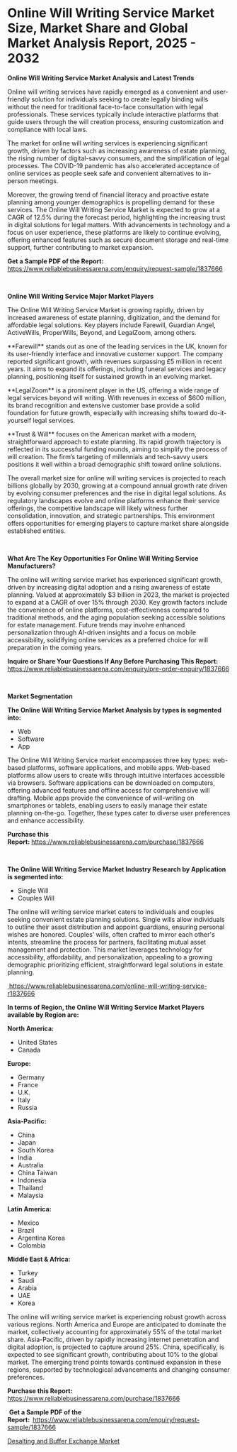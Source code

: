 <p><h1>Online Will Writing Service Market Size, Market Share and Global Market Analysis Report, 2025 - 2032</h1></p><p><strong>Online Will Writing Service Market Analysis and Latest Trends</strong></p>
<p><p>Online will writing services have rapidly emerged as a convenient and user-friendly solution for individuals seeking to create legally binding wills without the need for traditional face-to-face consultation with legal professionals. These services typically include interactive platforms that guide users through the will creation process, ensuring customization and compliance with local laws.</p><p>The market for online will writing services is experiencing significant growth, driven by factors such as increasing awareness of estate planning, the rising number of digital-savvy consumers, and the simplification of legal processes. The COVID-19 pandemic has also accelerated acceptance of online services as people seek safe and convenient alternatives to in-person meetings.</p><p>Moreover, the growing trend of financial literacy and proactive estate planning among younger demographics is propelling demand for these services. The Online Will Writing Service Market is expected to grow at a CAGR of 12.5% during the forecast period, highlighting the increasing trust in digital solutions for legal matters. With advancements in technology and a focus on user experience, these platforms are likely to continue evolving, offering enhanced features such as secure document storage and real-time support, further contributing to market expansion.</p></p>
<p><strong>Get a Sample PDF of the Report:&nbsp;</strong> <a href="https://www.reliablebusinessarena.com/enquiry/request-sample/1837666?utm_campaign=2138&utm_medium=2&utm_source=Github&utm_content=ia&utm_term=09032025&utm_id=online-will-writing-service">https://www.reliablebusinessarena.com/enquiry/request-sample/1837666</a></p>
<p>&nbsp;</p>
<p><strong>Online Will Writing Service Major Market Players</strong></p>
<p><p>The Online Will Writing Service Market is growing rapidly, driven by increased awareness of estate planning, digitization, and the demand for affordable legal solutions. Key players include Farewill, Guardian Angel, ActiveWills, ProperWills, Beyond, and LegalZoom, among others.</p><p>**Farewill** stands out as one of the leading services in the UK, known for its user-friendly interface and innovative customer support. The company reported significant growth, with revenues surpassing £5 million in recent years. It aims to expand its offerings, including funeral services and legacy planning, positioning itself for sustained growth in an evolving market.</p><p>**LegalZoom** is a prominent player in the US, offering a wide range of legal services beyond will writing. With revenues in excess of $600 million, its brand recognition and extensive customer base provide a solid foundation for future growth, especially with increasing shifts toward do-it-yourself legal services.</p><p>**Trust & Will** focuses on the American market with a modern, straightforward approach to estate planning. Its rapid growth trajectory is reflected in its successful funding rounds, aiming to simplify the process of will creation. The firm’s targeting of millennials and tech-savvy users positions it well within a broad demographic shift toward online solutions.</p><p>The overall market size for online will writing services is projected to reach billions globally by 2030, growing at a compound annual growth rate driven by evolving consumer preferences and the rise in digital legal solutions. As regulatory landscapes evolve and online platforms enhance their service offerings, the competitive landscape will likely witness further consolidation, innovation, and strategic partnerships. This environment offers opportunities for emerging players to capture market share alongside established entities.</p></p>
<p>&nbsp;</p>
<p><strong>What Are The Key Opportunities For Online Will Writing Service Manufacturers?</strong></p>
<p><p>The online will writing service market has experienced significant growth, driven by increasing digital adoption and a rising awareness of estate planning. Valued at approximately $3 billion in 2023, the market is projected to expand at a CAGR of over 15% through 2030. Key growth factors include the convenience of online platforms, cost-effectiveness compared to traditional methods, and the aging population seeking accessible solutions for estate management. Future trends may involve enhanced personalization through AI-driven insights and a focus on mobile accessibility, solidifying online services as a preferred choice for will preparation in the coming years.</p></p>
<p><strong>Inquire or Share Your Questions If Any Before Purchasing This Report:</strong> <a href="https://www.reliablebusinessarena.com/enquiry/pre-order-enquiry/1837666?utm_campaign=2138&utm_medium=2&utm_source=Github&utm_content=ia&utm_term=09032025&utm_id=online-will-writing-service">https://www.reliablebusinessarena.com/enquiry/pre-order-enquiry/1837666</a></p>
<p>&nbsp;</p>
<p><strong>Market Segmentation</strong></p>
<p><strong>The Online Will Writing Service Market Analysis by types is segmented into:</strong></p>
<p><ul><li>Web</li><li>Software</li><li>App</li></ul></p>
<p><p>The Online Will Writing Service market encompasses three key types: web-based platforms, software applications, and mobile apps. Web-based platforms allow users to create wills through intuitive interfaces accessible via browsers. Software applications can be downloaded on computers, offering advanced features and offline access for comprehensive will drafting. Mobile apps provide the convenience of will-writing on smartphones or tablets, enabling users to easily manage their estate planning on-the-go. Together, these types cater to diverse user preferences and enhance accessibility.</p></p>
<p><strong>Purchase this Report:&nbsp;</strong><a href="https://www.reliablebusinessarena.com/purchase/1837666?utm_campaign=2138&utm_medium=2&utm_source=Github&utm_content=ia&utm_term=09032025&utm_id=online-will-writing-service">https://www.reliablebusinessarena.com/purchase/1837666</a></p>
<p>&nbsp;</p>
<p><strong>The Online Will Writing Service Market Industry Research by Application is segmented into:</strong></p>
<p><ul><li>Single Will</li><li>Couples Will</li></ul></p>
<p><p>The online will writing service market caters to individuals and couples seeking convenient estate planning solutions. Single wills allow individuals to outline their asset distribution and appoint guardians, ensuring personal wishes are honored. Couples’ wills, often crafted to mirror each other's intents, streamline the process for partners, facilitating mutual asset management and protection. This market leverages technology for accessibility, affordability, and personalization, appealing to a growing demographic prioritizing efficient, straightforward legal solutions in estate planning.</p></p>
<p><a href="https://www.reliablebusinessarena.com/online-will-writing-service-r1837666?utm_campaign=2138&utm_medium=2&utm_source=Github&utm_content=ia&utm_term=09032025&utm_id=online-will-writing-service">&nbsp;https://www.reliablebusinessarena.com/online-will-writing-service-r1837666</a></p>
<p><strong>In terms of Region, the Online Will Writing Service Market Players available by Region are:</strong></p>
<p>
    <p> <strong> North America: </strong>
        <ul>
            <li>United States</li>
            <li>Canada</li>
        </ul>
        </p> 
    <p> <strong> Europe: </strong>
        <ul>
            <li>Germany</li>
            <li>France</li>
            <li>U.K.</li>
            <li>Italy</li>
            <li>Russia</li>
        </ul>
        </p> 
    <p> <strong> Asia-Pacific: </strong>
        <ul>
            <li>China</li>
            <li>Japan</li>
            <li>South Korea</li>
            <li>India</li>
            <li>Australia</li>
            <li>China Taiwan</li>
            <li>Indonesia</li>
            <li>Thailand</li>
            <li>Malaysia</li>
        </ul>
        </p> 
    <p> <strong> Latin America: </strong>
        <ul>
            <li>Mexico</li>
            <li>Brazil</li>
            <li>Argentina Korea</li>
            <li>Colombia</li>
        </ul>
        </p> 
    <p> <strong> Middle East & Africa: </strong>
        <ul>
            <li>Turkey</li>
            <li>Saudi</li>
            <li>Arabia</li>
            <li>UAE</li>
            <li>Korea</li>
        </ul>
    </p>
    </p>
<p><p>The online will writing service market is experiencing robust growth across various regions. North America and Europe are anticipated to dominate the market, collectively accounting for approximately 55% of the total market share. Asia-Pacific, driven by rapidly increasing internet penetration and digital adoption, is projected to capture around 25%. China, specifically, is expected to see significant growth, contributing about 10% to the global market. The emerging trend points towards continued expansion in these regions, supported by technological advancements and changing consumer preferences.</p></p>
<p><strong>Purchase this Report: </strong><a href="https://www.reliablebusinessarena.com/purchase/1837666?utm_campaign=2138&utm_medium=2&utm_source=Github&utm_content=ia&utm_term=09032025&utm_id=online-will-writing-service">https://www.reliablebusinessarena.com/purchase/1837666</a></p>
<p>&nbsp;<strong>Get a Sample PDF of the Report:&nbsp;&nbsp;</strong><a href="https://www.reliablebusinessarena.com/enquiry/request-sample/1837666?utm_campaign=2138&utm_medium=2&utm_source=Github&utm_content=ia&utm_term=09032025&utm_id=online-will-writing-service">https://www.reliablebusinessarena.com/enquiry/request-sample/1837666</a></p>
<p><strong></strong></p>
<p><p><a href="https://github.com/joannesouthgate/Market-Research-Report-List-5/blob/main/desalting-and-buffer-exchange-market.md?utm_campaign=2138&utm_medium=2&utm_source=Github&utm_content=ia&utm_term=09032025&utm_id=online-will-writing-service">Desalting and Buffer Exchange Market</a></p></p>